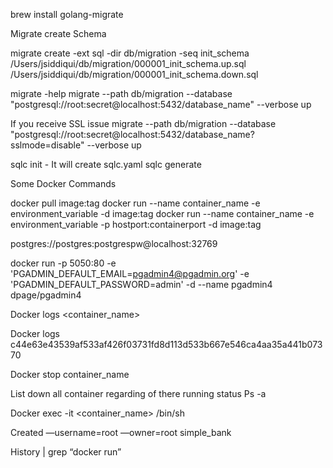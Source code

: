 
brew install golang-migrate

Migrate create Schema 

migrate create -ext sql -dir db/migration -seq init_schema
/Users/jsiddiqui/db/migration/000001_init_schema.up.sql
/Users/jsiddiqui/db/migration/000001_init_schema.down.sql


migrate -help
migrate --path db/migration --database "postgresql://root:secret@localhost:5432/database_name" --verbose up 

If you receive SSL issue
migrate --path db/migration --database "postgresql://root:secret@localhost:5432/database_name?sslmode=disable" --verbose up 



sqlc init - It will create sqlc.yaml
sqlc generate




Some Docker Commands

docker pull image:tag
docker run --name container_name -e environment_variable -d image:tag
docker run --name container_name -e environment_variable -p hostport:containerport -d image:tag



postgres://postgres:postgrespw@localhost:32769

docker run -p 5050:80 -e 'PGADMIN_DEFAULT_EMAIL=pgadmin4@pgadmin.org' -e 'PGADMIN_DEFAULT_PASSWORD=admin' -d --name pgadmin4 dpage/pgadmin4



Docker logs <container_name>

Docker logs c44e63e43539af533af426f03731fd8d113d533b667e546ca4aa35a441b07370





Docker stop container_name

List down all container regarding of there running status
Ps -a 


Docker exec -it <container_name> /bin/sh

Created —username=root —owner=root simple_bank

History | grep “docker run”

